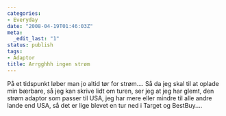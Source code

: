 ```yaml
---
categories:
- Everyday
date: "2008-04-19T01:46:03Z"
meta:
  _edit_last: "1"
status: publish
tags:
- Adaptor
title: Arrgghhh ingen strøm
---
```

På et tidspunkt løber man jo altid tør for strøm.... Så da jeg skal til at oplade min bærbare, så jeg kan skrive lidt om turen, ser jeg at jeg har glemt, den strøm adaptor som passer til USA, jeg har mere eller mindre til alle andre lande end USA, så det er lige blevet en tur ned i Target og BestBuy....

